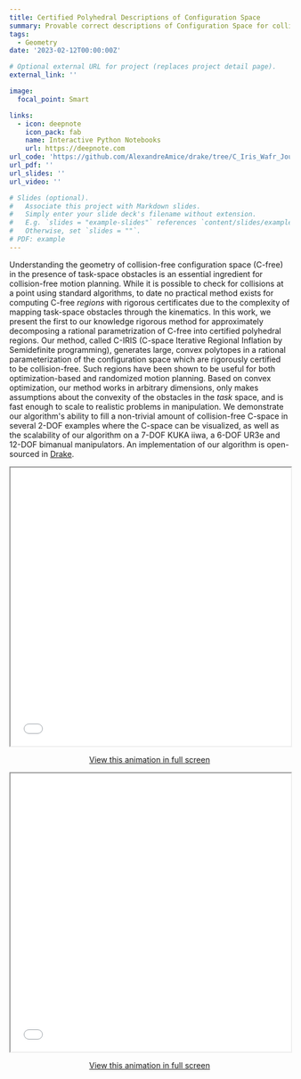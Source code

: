```yaml
---
title: Certified Polyhedral Descriptions of Configuration Space
summary: Provable correct descriptions of Configuration Space for collision-free motion planning
tags:
  - Geometry
date: '2023-02-12T00:00:00Z'

# Optional external URL for project (replaces project detail page).
external_link: ''

image:
  focal_point: Smart

links:
  - icon: deepnote
    icon_pack: fab
    name: Interactive Python Notebooks
    url: https://deepnote.com
url_code: 'https://github.com/AlexandreAmice/drake/tree/C_Iris_Wafr_Journal_Examples'
url_pdf: ''
url_slides: ''
url_video: ''

# Slides (optional).
#   Associate this project with Markdown slides.
#   Simply enter your slide deck's filename without extension.
#   E.g. `slides = "example-slides"` references `content/slides/example-slides.md`.
#   Otherwise, set `slides = ""`.
# PDF: example
---
```



Understanding the geometry of collision-free configuration space (C-free) in the presence of task-space obstacles is an essential ingredient for collision-free motion planning. While it is possible to check for collisions at a point using standard algorithms, to date no practical method exists for computing C-free *regions* with rigorous certificates due to the complexity of mapping task-space obstacles through the kinematics. In this work, we present the first to our knowledge rigorous method for approximately decomposing a rational parametrization of C-free into certified polyhedral regions. Our method, called C-IRIS (C-space Iterative Regional Inflation by Semidefinite programming), generates large, convex polytopes in a rational parameterization of the configuration space which are rigorously certified to be collision-free. Such regions have been shown to be useful for both optimization-based and randomized motion planning. Based on convex optimization, our method works in arbitrary dimensions, only makes assumptions about the convexity of the obstacles in the *task* space, and is fast enough to scale to realistic problems in manipulation. We demonstrate our algorithm's ability to fill a non-trivial amount of collision-free C-space in several 2-DOF examples where the C-space can be visualized, as well as the scalability of our algorithm on a 7-DOF KUKA iiwa, a 6-DOF UR3e and 12-DOF bimanual manipulators. An implementation of our algorithm is open-sourced in [Drake](https://github.com/RobotLocomotion/drake).




<iframe 
  src="pinball_growth.html"
  width="100%"
  height="500"
  frameborder="1"
  allow="accelerometer; autoplay; encrypted-media; gyroscope; picture-in-picture"
  allowfullscreen>
  name="pinball_trajectory"
</iframe>
<p><center><a href="pinball_growth.html" target="pinball_growth">View this animation in full screen</a></center></p>

<iframe 
  width="100%"
  height="500"
  src="pinball_trajectory.html"
  frameborder="1"
  allow="accelerometer; autoplay; encrypted-media; gyroscope; picture-in-picture"
  allowfullscreen>
  name="pinball_trajectory"
</iframe>
<p><center><a href="pinball_trajectory.html" target="pinball_trajectory">View this animation in full screen</a></center></p>


